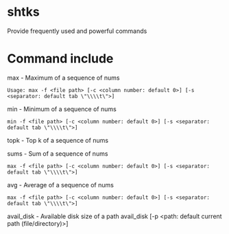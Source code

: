 # shtks

Provide frequently used and powerful commands

# Command include

max - Maximum of a sequence of nums

    Usage: max -f <file path> [-c <column number: default 0>] [-s <separator: default tab \"\\\\t\">]

min - Minimum of a sequence of nums

    min -f <file path> [-c <column number: default 0>] [-s <separator: default tab \"\\\\t\">]

topk - Top k of a sequence of nums

sums - Sum of a sequence of nums

    max -f <file path> [-c <column number: default 0>] [-s <separator: default tab \"\\\\t\">]

avg - Average of a sequence of nums

    max -f <file path> [-c <column number: default 0>] [-s <separator: default tab \"\\\\t\">]

avail_disk - Available disk size of a path
    avail_disk [-p <path: default current path (file/directory)>]
